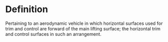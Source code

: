 # Definition

Pertaining to an aerodynamic vehicle in which horizontal surfaces used
for trim and control are forward of the main lifting surface; the
horizontal trim and control surfaces in such an arrangement.
